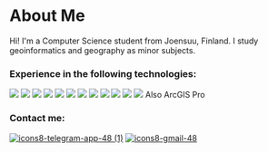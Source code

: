 # About Me

Hi! I'm a Computer Science student from Joensuu, Finland. I study geoinformatics and geography as minor subjects.

### Experience in the following technologies:

![](https://img.shields.io/badge/Java-ED8B00?style=for-the-badge&logo=java&logoColor=white)
![](https://img.shields.io/badge/C%2B%2B-00599C?style=for-the-badge&logo=c%2B%2B&logoColor=white)
![](https://img.shields.io/badge/Python-FFD43B?style=for-the-badge&logo=python&logoColor=blue) 
![](https://img.shields.io/badge/MySQL-005C84?style=for-the-badge&logo=mysql&logoColor=white)
![](https://img.shields.io/badge/MariaDB-003545?style=for-the-badge&logo=mariadb&logoColor=white)
![](https://img.shields.io/badge/JavaScript-323330?style=for-the-badge&logo=javascript&logoColor=F7DF1E)
![](https://img.shields.io/badge/HTML-239120?style=for-the-badge&logo=html5&logoColor=white)
![](https://img.shields.io/badge/CSS-239120?&style=for-the-badge&logo=css3&logoColor=white)
![](https://img.shields.io/badge/React-20232A?style=for-the-badge&logo=react&logoColor=61DAFB)
![](https://img.shields.io/badge/qgis-3.28_firenze-93b023?&style=for-the-badge&logo=qgis&logoColor=white)
![](https://img.shields.io/badge/RStudio-75AADB?style=for-the-badge&logo=RStudio&logoColor=white)
![](https://img.shields.io/badge/blender-%23F5792A.svg?style=for-the-badge&logo=blender&logoColor=white)
Also ArcGIS Pro


### Contact me:


[![icons8-telegram-app-48 (1)](https://user-images.githubusercontent.com/72581705/144093652-4659db15-2278-47d1-817d-d68449f62296.png)][1]
[![icons8-gmail-48](https://user-images.githubusercontent.com/72581705/149047734-f01f9f63-62da-41cf-833e-d18a6ac5a823.png)][2]


[1]: https://t.me/lattexsi
[2]: mailto:lassi.jarvela@gmail.com

<!--
**lassijar/lassijar** is a ✨ _special_ ✨ repository because its `README.md` (this file) appears on your GitHub profile.
Here are some ideas to get you started:
- 🔭 I’m currently working on ...
- 🌱 I’m currently learning ...
- 👯 I’m looking to collaborate on ...
- 🤔 I’m looking for help with ...
- 💬 Ask me about ...
- 📫 How to reach me: ...
- 😄 Pronouns: ...
- ⚡ Fun fact: ...
- - -
#### Hobbies:
[![Steam_profile](https://img.shields.io/badge/Steam-000000?style=for-the-badge&logo=steam&logoColor=white)](https://steamcommunity.com/profiles/76561198056238518)
[![Youtube](https://img.shields.io/badge/YouTube-FF0000?style=for-the-badge&logo=youtube&logoColor=white)](https://www.youtube.com/channel/UCQ1yJo4twnale1jNohSXCvg/featured)
### Github stats
![github_stats](https://github-readme-stats.vercel.app/api?username=KukkonenJussi)
### Contact Me:
[![LinkedIn_profile](https://img.shields.io/badge/LinkedIn-0077B5?style=for-the-badge&logo=linkedin&logoColor=white)](https://www.linkedin.com/in/kukkonen-jussi/)
[![Gmail](https://img.shields.io/badge/Gmail-D14836?style=for-the-badge&logo=gmail&logoColor=white)](mailto:jussi.kukko@gmail.com)
-->
